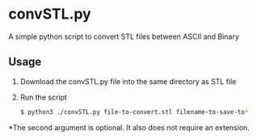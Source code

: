 # convSTL.py
A simple python script to convert STL files between ASCII and Binary

## Usage 
1. Download the convSTL.py file into the same directory as STL file

2. Run the script 

   ```bash
   $ python3 ./convSTL.py file-to-convert.stl filename-to-save-to*
   ```
*The second argument is optional. It also does not require an extension.

